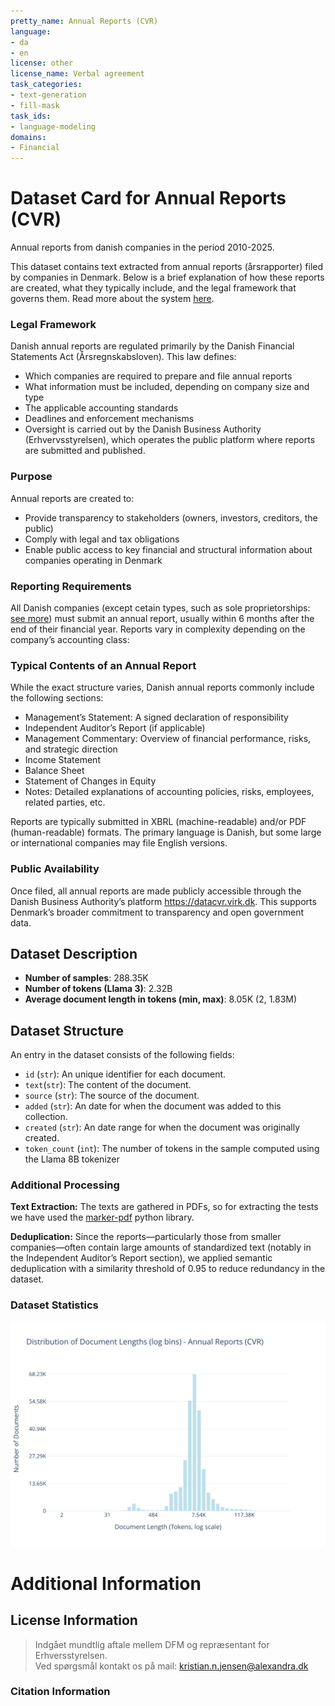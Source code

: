 ```yaml
---
pretty_name: Annual Reports (CVR)
language:
- da
- en
license: other
license_name: Verbal agreement
task_categories:
- text-generation
- fill-mask
task_ids:
- language-modeling
domains:
- Financial
---
```


# Dataset Card for Annual Reports (CVR)

<!-- START-SHORT DESCRIPTION -->
Annual reports from danish companies in the period 2010-2025. 
<!-- END-SHORT DESCRIPTION -->

This dataset contains text extracted from annual reports (årsrapporter) filed by companies in Denmark. Below is a brief explanation of how these reports are created, what they typically include, and the legal framework that governs them. Read more about the system [here](https://erhvervsstyrelsen.dk/vejledning-aarsrapporter).

### Legal Framework
Danish annual reports are regulated primarily by the Danish Financial Statements Act (Årsregnskabsloven). This law defines:

- Which companies are required to prepare and file annual reports
- What information must be included, depending on company size and type
- The applicable accounting standards
- Deadlines and enforcement mechanisms
- Oversight is carried out by the Danish Business Authority (Erhvervsstyrelsen), which operates the public platform where reports are submitted and published.

### Purpose
Annual reports are created to:

- Provide transparency to stakeholders (owners, investors, creditors, the public)
- Comply with legal and tax obligations
- Enable public access to key financial and structural information about companies operating in Denmark

### Reporting Requirements
All Danish companies (except cetain types, such as sole proprietorships: [see more](https://erhvervsstyrelsen.dk/vejledning-aarsrapporter#chapter1-1)) must submit an annual report, usually within 6 months after the end of their financial year. Reports vary in complexity depending on the company’s accounting class:



### Typical Contents of an Annual Report
While the exact structure varies, Danish annual reports commonly include the following sections:

- Management’s Statement: A signed declaration of responsibility
- Independent Auditor’s Report (if applicable)
- Management Commentary: Overview of financial performance, risks, and strategic direction
- Income Statement
- Balance Sheet
- Statement of Changes in Equity
- Notes: Detailed explanations of accounting policies, risks, employees, related parties, etc.

Reports are typically submitted in XBRL (machine-readable) and/or PDF (human-readable) formats. The primary language is Danish, but some large or international companies may file English versions.

### Public Availability
Once filed, all annual reports are made publicly accessible through the Danish Business Authority’s platform https://datacvr.virk.dk. This supports Denmark’s broader commitment to transparency and open government data.



## Dataset Description

<!-- START-DESC-STATS -->
- **Number of samples**: 288.35K
- **Number of tokens (Llama 3)**: 2.32B
- **Average document length in tokens (min, max)**: 8.05K (2, 1.83M)
<!-- END-DESC-STATS -->


## Dataset Structure
An entry in the dataset consists of the following fields:

- `id` (`str`): An unique identifier for each document.
- `text`(`str`): The content of the document.
- `source` (`str`): The source of the document.
- `added` (`str`): An date for when the document was added to this collection.
- `created` (`str`): An date range for when the document was originally created.
- `token_count` (`int`): The number of tokens in the sample computed using the Llama 8B tokenizer


### Additional Processing

**Text Extraction:** The texts are gathered in PDFs, so for extracting the tests we have used the [marker-pdf](https://github.com/datalab-to/marker/tree/master) python library.

**Deduplication:** Since the reports—particularly those from smaller companies—often contain large amounts of standardized text (notably in the Independent Auditor’s Report section), we applied semantic deduplication with a similarity threshold of 0.95 to reduce redundancy in the dataset.

### Dataset Statistics

<!-- START-DATASET PLOTS -->
<p align="center">
<img src="./images/dist_document_length.svg" width="600" style="margin-right: 10px;" />
</p>
<!-- END-DATASET PLOTS -->


# Additional Information

## License Information
> Indgået mundtlig aftale mellem DFM og repræsentant for Erhversstyrelsen.  
> Ved spørgsmål kontakt os på mail: kristian.n.jensen@alexandra.dk
>

### Citation Information
